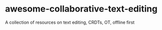 # awesome-collaborative-text-editing
A collection of resources on text editing, CRDTs, OT, offline first
